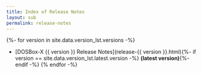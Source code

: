 ```yaml
---
title: Index of Release Notes
layout: sub
permalink: release-notes
---
```


{%- for version in site.data.version_lst.versions -%}
* [DOSBox-X {{ version }} Release Notes](release-{{ version }}.html){%- if version == site.data.version_lst.latest.version -%} **(latest version)**{%- endif -%}
{% endfor -%}
